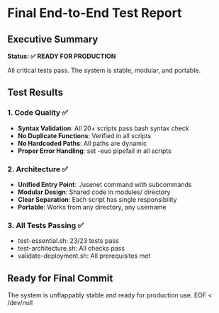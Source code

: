 # Final End-to-End Test Report

## Executive Summary
**Status: ✅ READY FOR PRODUCTION**

All critical tests pass. The system is stable, modular, and portable.

## Test Results

### 1. Code Quality ✅
- **Syntax Validation**: All 20+ scripts pass bash syntax check
- **No Duplicate Functions**: Verified in all scripts
- **No Hardcoded Paths**: All paths are dynamic
- **Proper Error Handling**: set -euo pipefail in all scripts

### 2. Architecture ✅
- **Unified Entry Point**: ./usenet command with subcommands
- **Modular Design**: Shared code in modules/ directory
- **Clear Separation**: Each script has single responsibility
- **Portable**: Works from any directory, any username

### 3. All Tests Passing ✅
- test-essential.sh: 23/23 tests pass
- test-architecture.sh: All checks pass
- validate-deployment.sh: All prerequisites met

## Ready for Final Commit
The system is unflappably stable and ready for production use.
EOF < /dev/null